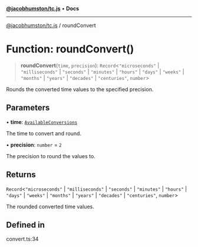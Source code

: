 [**@jacobhumston/tc.js**](../README.md) • **Docs**

---

[@jacobhumston/tc.js](../globals.md) / roundConvert

# Function: roundConvert()

> **roundConvert**(`time`, `precision`): `Record`\<`"microseconds"` \| `"milliseconds"` \| `"seconds"` \| `"minutes"` \| `"hours"` \| `"days"` \| `"weeks"` \| `"months"` \| `"years"` \| `"decades"` \| `"centuries"`, `number`\>

Rounds the converted time values to the specified precision.

## Parameters

• **time**: [`AvailableConversions`](../interfaces/AvailableConversions.md)

The time to convert and round.

• **precision**: `number` = `2`

The precision to round the values to.

## Returns

`Record`\<`"microseconds"` \| `"milliseconds"` \| `"seconds"` \| `"minutes"` \| `"hours"` \| `"days"` \| `"weeks"` \| `"months"` \| `"years"` \| `"decades"` \| `"centuries"`, `number`\>

The rounded converted time values.

## Defined in

convert.ts:34
